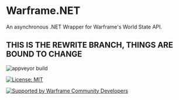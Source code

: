 # Warframe.NET
An asynchronous .NET Wrapper for Warframe's World State API.

## THIS IS THE REWRITE BRANCH, THINGS ARE BOUND TO CHANGE

![appveyor build](https://ci.appveyor.com/api/projects/status/bn8a7ed8mexc92ms/branch/master?svg=true)

[![License: MIT](https://img.shields.io/badge/License-MIT-yellow.svg)](https://opensource.org/licenses/MIT)

[![Supported by Warframe Community Developers](https://warframestat.us/wfcd.png)](https://github.com/WFCD "Supported by Warframe Community Developers")
